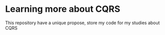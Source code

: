 # Learning more about CQRS

This repository have a unique propose, store my code for my studies about CQRS